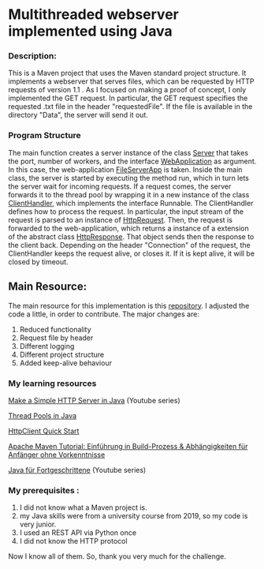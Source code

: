 # Multithreaded webserver implemented using Java


### Description: 
This is a Maven project that uses the Maven standard project structure. It implements a webserver that serves files, which 
can be requested by HTTP requests of version 1.1 . As I focused on making a proof of concept, I only implemented 
the GET request. In particular, the GET request specifies the requested .txt file in the header
"requestedFile". If the file is available in the directory "Data", the server will send it out. 

### Program Structure 

The main function creates a server instance of the class 
[Server](https://github.com/LumberjackUsingMath/webserver/blob/master/src/main/java/Server.java) 
that takes the port, number of workers, and the interface 
[WebApplication](https://github.com/LumberjackUsingMath/webserver/blob/master/src/main/java/Applications/WebApplication.java) 
as argument. In this case, the web-application [FileServerApp](https://github.com/LumberjackUsingMath/webserver/blob/master/src/main/java/Applications/FileServerApp.java)
is taken. Inside the main class, the server is started by executing the method run, which in turn lets the server wait 
for incoming requests. If a request comes, the server forwards it to the thread pool by wrapping it in a new instance of 
the class [ClientHandler](https://github.com/LumberjackUsingMath/webserver/blob/master/src/main/java/ClientHandler.java), 
which implements the interface Runnable. The ClientHandler defines how to process the request. In particular, the 
input stream of the request is parsed to an instance of [HttpRequest](https://github.com/LumberjackUsingMath/webserver/blob/master/src/main/java/Http/HttpRequest.java).
Then, the request is forwarded to the web-application, which returns a instance of a extension of the abstract class 
[HttpResponse](https://github.com/LumberjackUsingMath/webserver/blob/master/src/main/java/Http/FileHttpResponse.java). 
That object sends then the response to the client back. Depending on the header "Connection" of the request,
the ClientHandler keeps the request alive, or closes it. If it is kept alive, it will be closed by timeout. 






## Main Resource:
The main resource for this implementation is this [repository](https://github.com/warchildmd/webserver).
I adjusted the code a little, in order to contribute. The major changes are:
1. Reduced functionality 
2. Request file by header
3. Different logging 
4. Different project structure 
5. Added keep-alive behaviour 

### My learning resources
[Make a Simple HTTP Server in Java](https://www.youtube.com/watch?v=FNUdLeGfShU&list=PLAuGQNR28pW56GigraPdiI0oKwcs8gglW) (Youtube series)

[Thread Pools in Java](https://www.geeksforgeeks.org/thread-pools-java/)

[HttpClient Quick Start](https://hc.apache.org/httpcomponents-client-4.5.x/quickstart.html)

[Apache Maven Tutorial: Einführung in Build-Prozess & Abhängigkeiten für Anfänger ohne Vorkenntnisse](https://www.youtube.com/watch?v=ExKq23bNABk)

[Java für Fortgeschrittene](https://www.youtube.com/playlist?list=PLNmsVeXQZj7oirQMpjPjrmNx4vcVIGIGY) (Youtube series)



### My prerequisites :
1. I did not know what a Maven project is.
2. my Java skills were from a university course from 2019, so my code is very junior. 
3. I used an REST API via Python once
4. I did not know the HTTP protocol 

Now I know all of them. So, thank you very much for the challenge. 

